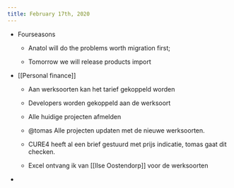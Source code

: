 ```yaml
---
title: February 17th, 2020
---
```


- Fourseasons
	 - Anatol will do the problems worth migration first;

	 - Tomorrow we will release products import 

- [[Personal finance]]
	 - Aan werksoorten kan het tarief gekoppeld worden

	 - Developers worden gekoppeld aan de werksoort 

	 - Alle huidige projecten afmelden 

	 - @tomas Alle projecten updaten met de nieuwe werksoorten.

	 - CURE4 heeft al een brief gestuurd met prijs indicatie, tomas gaat dit checken.

	 - Excel ontvang ik van [[Ilse Oostendorp]] voor de werksoorten

- 
